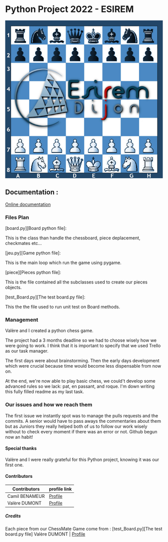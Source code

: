 # Python Project 2022 - ESIREM
![Banner](images/Banner.jpg)

## Documentation :
[Online documentation](https://doc-jeu-python.vercel.app/)

### Files Plan
[board.py][Board python file]:

This is the class than handle the chessboard, piece deplacement, checkmates etc...

[jeu.py][Game python file]:

This is the main loop which run the game using pygame.

[piece][Pieces python file]:

This is the file contained all the subclasses used to create our pieces objects.

[test_Board.py][The test board.py file]:

This the the file used to run unit test on Board methods.

### Management

Valère and I created a python chess game.

The project had a 3 months deadline so we had to choose wisely how we were going to work.
I think that it is important to specify that we used Trello as our task manager.

The first days were about brainstorming. 
Then the early days development which were crucial because time would become less dispensable from now on.

At the end, we're now able to play basic chess, we could't develop some advanced rules so we lack: pat, en passant, and roque.
I'm down writing this fully filled readme as my last task. 



### Our issues and how we reach them

The first issue we instantly spot was to manage the pulls requests and the commits.
A senior would have to pass aways the commentaries about them but as Juniors they really helped both of us to follow our work wisely without to check every moment if there was an error or not. Github begun now an habit!


#### Special thanks
Valère and I were really grateful for this Python project, knowing it was our first one.


#### Contributors

| Contributors | profile link |
| ------ | ------ |
| Camil BENAMEUR | [Profile](https://github.com/camilbenameur)  |
| Valère DUMONT | [Profile](https://github.com/Valeredeterre)  |


##### Credits

Each piece from our ChessMate Game come from : [test_Board.py][The test board.py file] Valère DUMONT | [Profile](https://github.com/Valeredeterre)

